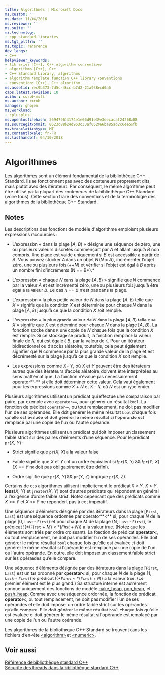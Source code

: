 ```yaml
---
title: Algorithmes | Microsoft Docs
ms.custom: ''
ms.date: 11/04/2016
ms.reviewer: ''
ms.suite: ''
ms.technology:
- cpp-standard-libraries
ms.tgt_pltfrm: ''
ms.topic: reference
dev_langs:
- C++
helpviewer_keywords:
- libraries [C++], C++ algorithm conventions
- algorithms [C++], C++
- C++ Standard Library, algorithms
- algorithm template function C++ library conventions
- conventions [C++], C++ algorithm
ms.assetid: dec9b373-7d5c-46cc-b7d2-21a938ecd0a6
caps.latest.revision: 10
author: corob-msft
ms.author: corob
manager: ghogen
ms.workload:
- cplusplus
ms.openlocfilehash: 369479614174e1e66d91e39e3decacaf24268a08
ms.sourcegitcommit: 0523c88b24d963c33af0529e6ba85ad2c6ee5afb
ms.translationtype: MT
ms.contentlocale: fr-FR
ms.lasthandoff: 04/10/2018
---
```

# <a name="algorithms"></a>Algorithmes
Les algorithmes sont un élément fondamental de la bibliothèque C++ Standard. Ils ne fonctionnent pas avec des conteneurs proprement dits, mais plutôt avec des itérateurs. Par conséquent, le même algorithme peut être utilisé par la plupart des conteneurs de la bibliothèque C++ Standard (voire tous). Cette section traite des conventions et de la terminologie des algorithmes de la bibliothèque C++ Standard.  
  
## <a name="remarks"></a>Notes  
 Les descriptions des fonctions de modèle d'algorithme emploient plusieurs expressions raccourcies :  
  
-   L’expression « dans la plage [*A*, *B*) » désigne une séquence de zéro, une ou plusieurs valeurs discrètes commençant par *A* et allant jusqu’à *B* non compris. Une plage est valide uniquement si *B* est accessible à partir de *A*. Vous pouvez stocker *A* dans un objet *N* (*N* = *A*), incrémenter l’objet zéro, une ou plusieurs fois (++*N*) et vérifier si l’objet est égal à *B* après un nombre fini d’incréments (N == B*).*  
  
-   L’expression « chaque *N* dans la plage [*A*, *B*) » signifie que *N* commence par la valeur *A* et est incrémenté zéro, une ou plusieurs fois jusqu’à être égal à la valeur *B*. Le cas *N* == *B* n’est pas dans la plage.  
  
-   L’expression « la plus petite valeur de *N* dans la plage [*A*, *B*) telle que *X* » signifie que la condition *X* est déterminée pour chaque *N* dans la plage [*A*, *B*) jusqu’à ce que la condition *X* soit remplie.  
  
-   L’expression « la plus grande valeur de *N* dans la plage [*A*, *B*) telle que *X* » signifie que *X* est déterminé pour chaque *N* dans la plage [*A*, *B*). La fonction stocke dans `K` une copie de *N* chaque fois que la condition *X* est remplie. Si ce stockage se produit, la fonction remplace la valeur finale de *N*, qui est égale à *B*, par la valeur de `K`. Pour un itérateur bidirectionnel ou d’accès aléatoire, toutefois, cela peut également signifier que *N* commence par la plus grande valeur de la plage et est décrémenté sur la plage jusqu’à ce que la condition *X* soit remplie.  
  
-   Les expressions comme *X* - *Y*, où *X* et *Y* peuvent être des itérateurs autres que des itérateurs d’accès aléatoire, doivent être interprétées au sens mathématique. La fonction n’évalue pas nécessairement operator**-** si elle doit déterminer cette valeur. Cela vaut également pour les expressions comme *X* + *N* et *X* - *N*, où *N* est un type entier.  
  
 Plusieurs algorithmes utilisent un prédicat qui effectue une comparaison par paire, par exemple avec `operator==`, pour générer un résultat `bool`. La fonction de prédicat `operator==`, ou tout remplacement, ne doit pas modifier l'un de ses opérandes. Elle doit générer le même résultat `bool` chaque fois qu'elle est évaluée et doit générer le même résultat si l'opérande est remplacé par une copie de l'un ou l'autre opérande.  
  
 Plusieurs algorithmes utilisent un prédicat qui doit imposer un classement faible strict sur des paires d’éléments d’une séquence. Pour le prédicat `pr`(*X*, *Y*) :  
  
-   Strict signifie que `pr`(*X*, *X*) a la valeur false.  
  
-   Faible signifie que *X* et *Y* ont un ordre équivalent si !`pr`(*X*, *Y*) && !`pr`(*Y*, *X*) (*X* == *Y* ne doit pas obligatoirement être défini).  
  
-   Ordre signifie que `pr`(*X*, *Y*) && `pr`(*Y*, Z) implique `pr`(*X*, Z).  
  
 Certains de ces algorithmes utilisent implicitement le prédicat *X* \< *Y*. *X* > *Y*, **less**(*X*, *Y*) et `greater`(*X*, *Y*) sont d’autres prédicats qui répondent en général à l’exigence d’ordre faible strict. Notez cependant que des prédicats comme *X* \<= *Y* et *X* >= *Y* ne répondent pas à cet impératif.  
  
 Une séquence d’éléments désignée par des itérateurs dans la plage [`First`, `Last`) est une séquence ordonnée par operator**<** si, pour chaque *N* de la plage [0, `Last` - `First`) et pour chaque *M* de la plage (N, `Last` - `First`), le prédicat !(\*(`First` + *M*) < \*(*First* + *N*)) a la valeur true. (Notez que les éléments sont triés par ordre croissant). La fonction de prédicat **operator<**, ou tout remplacement, ne doit pas modifier l’un de ses opérandes. Elle doit générer le même résultat `bool` chaque fois qu'elle est évaluée et doit générer le même résultat si l'opérande est remplacé par une copie de l'un ou l'autre opérande. En outre, elle doit imposer un classement faible strict sur les opérandes qu’elle compare.  
  
 Une séquence d’éléments désignée par des itérateurs dans la plage [`First`, `Last`) est un tas ordonné par **operator<** si, pour chaque *N* de la plage [1, `Last` - `First`) le prédicat !(\*`First` < \*(`First` + *N*)) a la valeur true. (Le premier élément est le plus grand.) Sa structure interne est autrement connue uniquement des fonctions de modèle [make_heap](../standard-library/algorithm-functions.md#make_heap), [pop_heap](../standard-library/algorithm-functions.md#pop_heap), et [push_heap](../standard-library/algorithm-functions.md#push_heap). Comme avec une séquence ordonnée, la fonction de prédicat **operator<**, ou tout remplacement, ne doit pas modifier l’un de ses opérandes et elle doit imposer un ordre faible strict sur les opérandes qu’elle compare. Elle doit générer le même résultat `bool` chaque fois qu'elle est évaluée et doit générer le même résultat si l'opérande est remplacé par une copie de l'un ou l'autre opérande.  
  
 Les algorithmes de la bibliothèque C++ Standard se trouvent dans les fichiers d’en-tête [\<algorithm>](../standard-library/algorithm.md) et [\<numeric>](../standard-library/numeric.md).  
  
## <a name="see-also"></a>Voir aussi  
 [Référence de bibliothèque standard C++](../standard-library/cpp-standard-library-reference.md)   
 [Sécurité des threads dans la bibliothèque standard C++](../standard-library/thread-safety-in-the-cpp-standard-library.md)


